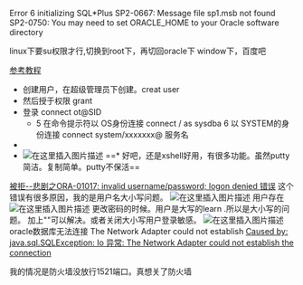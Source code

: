 ﻿Error 6 initializing SQL*Plus SP2-0667: Message file sp1<lang>.msb not found SP2-0750: You may need to set ORACLE_HOME to your Oracle software directory

linux下要su权限才行,切换到root下，再切回oracle下
window下，百度吧

[参考教程](https://www.w3cschool.cn/oraclejc/oraclejc-gpa52qqy.html)
* 创建用户，在超级管理员下创建。creat user
* 然后授于权限 grant
* 登录 connect ot@SID
 	* 5 在命令提示符以 OS身份连接
connect / as sysdba
6 以 SYSTEM的身份连接
connect system/xxxxxxx@ 服务名
* 
* ![在这里插入图片描述](http://img.yayi.site/csdn/20200310180316327.png-watermaskStyle)
==* 好吧，还是xshell好用，有很多功能。虽然putty简洁。复制简单。putty不保活==


[被拒--悲剧之ORA-01017: invalid username/password; logon denied 错误](https://www.cnblogs.com/pangting/p/7027492.html)
这个错误有很多原因，我的是用户名大小写问题。
![在这里插入图片描述](http://img.yayi.site/csdn/20200318170313727.png-watermaskStyle)
用户存在
![在这里插入图片描述](http://img.yayi.site/csdn/20200318170338972.png-watermaskStyle)
更改密码的时候。用户是大写的learn .所以是大小写的问题。
加上""可以解决。或者关闭大小写用户登录敏感。
![在这里插入图片描述](http://img.yayi.site/csdn/20200318170529386.png-watermaskStyle)
oracle数据库无法连接 The Network Adapter could not establish
[Caused by: java.sql.SQLException: Io 异常: The Network Adapter could not establish the connection](https://www.cnblogs.com/dingjiaoyang/p/6378088.html)

我的情况是防火墙没放行1521端口。真想关了防火墙
